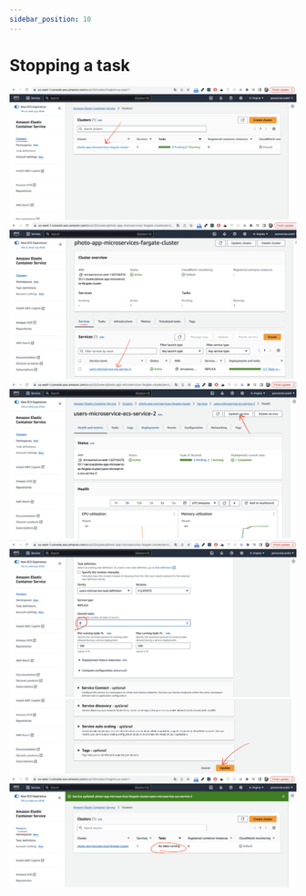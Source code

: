 ```yaml
---
sidebar_position: 10
---
```


# Stopping a task
![](./img/stopping-task/1.png)
![](./img/stopping-task/2.png)
![](./img/stopping-task/3.png)
![](./img/stopping-task/4.png)
![](./img/stopping-task/5.png)
![](./img/stopping-task/6.png)